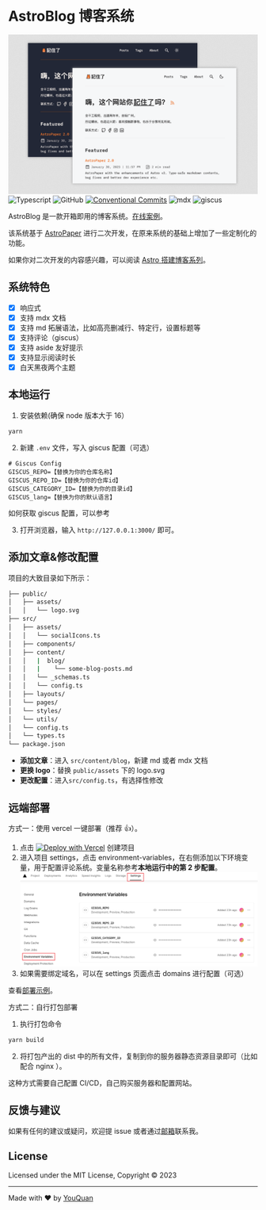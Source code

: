 # AstroBlog 博客系统

![AstroPaper](public/assets/blog/post.png)
![Typescript](https://img.shields.io/badge/TypeScript-007ACC?style=for-the-badge&logo=typescript&logoColor=white)
![GitHub](https://img.shields.io/github/license/satnaing/astro-paper?color=%232F3741&style=for-the-badge)
[![Conventional Commits](https://img.shields.io/badge/Conventional%20Commits-1.0.0-%23FE5196?logo=conventionalcommits&logoColor=white&style=for-the-badge)](https://conventionalcommits.org)
![mdx](https://img.shields.io/badge/mdx-007ACC?style=for-the-badge&logo=MDX&logoColor=white)
![giscus](https://img.shields.io/badge/giscus-%2319c37d?style=for-the-badge&logo=giscus&logoColor=white)

AstroBlog 是一款开箱即用的博客系统。[在线案例](https://jizhule.cn)。

该系统基于 [AstroPaper](https://github.com/satnaing/astro-paper) 进行二次开发，在原来系统的基础上增加了一些定制化的功能。

如果你对二次开发的内容感兴趣，可以阅读 [Astro 搭建博客系列]()。

## 系统特色

- [x] 响应式
- [x] 支持 mdx 文档
- [x] 支持 md 拓展语法，比如高亮删减行、特定行，设置标题等
- [x] 支持评论（giscus）
- [x] 支持 aside 友好提示
- [x] 支持显示阅读时长
- [x] 白天黑夜两个主题

## 本地运行

1. 安装依赖(确保 node 版本大于 16）

```bash
yarn
```

2. 新建 `.env` 文件，写入 giscus 配置（可选）

```text title=".env"
# Giscus Config
GISCUS_REPO=【替换为你的仓库名称】
GISCUS_REPO_ID=【替换为你的仓库id】
GISCUS_CATEGORY_ID=【替换为你的目录id】
GISCUS_lang=【替换为你的默认语言】
```

如何获取 giscus 配置，可以参考

3. 打开浏览器，输入 `http://127.0.0.1:3000/` 即可。

## 添加文章&修改配置

项目的大致目录如下所示：

```bash
├── public/
│   ├── assets/
│   │   └── logo.svg
├── src/
│   ├── assets/
│   │   └── socialIcons.ts
│   ├── components/
│   ├── content/
│   │   |  blog/
│   │   |    └── some-blog-posts.md
│   │   └── _schemas.ts
│   │   └── config.ts
│   ├── layouts/
│   └── pages/
│   └── styles/
│   └── utils/
│   └── config.ts
│   └── types.ts
└── package.json
```

- **添加文章**：进入 `src/content/blog`，新建 md 或者 mdx 文档
- **更换 logo**：替换 `public/assets` 下的 logo.svg
- **更改配置**：进入`src/config.ts`，有选择性修改

## 远端部署

方式一：使用 vercel 一键部署（推荐 👍）。

1. 点击 [![Deploy with Vercel](https://vercel.com/button)](https://vercel.com/new/clone?repository-url=https%3A%2F%2Fgithub.com%2Fpengzhile%2Fpandora-cloud-serverless)
   创建项目
2. 进入项目 settings，点击 environment-variables，在右侧添加以下环境变量，用于配置评论系统。变量名称参考**本地运行中的第 2 步配置**。
   ![](public/assets/blog/Snipaste_2023-08-02_16-44-14.png)
3. 如果需要绑定域名，可以在 settings 页面点击 domains 进行配置（可选）

查看[部署示例](https://jizhule.cn/)。

方式二：自行打包部署

1. 执行打包命令

```bash
yarn build
```

2. 将打包产出的 dist 中的所有文件，复制到你的服务器静态资源目录即可（比如配合 nginx ）。

这种方式需要自己配置 CI/CD，自己购买服务器和配置网站。

## 反馈与建议

如果有任何的建议或疑问，欢迎提 issue 或者通过<a href="mailto:695601924@qq.com">邮箱</a>联系我。

## License

Licensed under the MIT License, Copyright © 2023

---

Made with ❤️ by [YouQuan](https://jizhule.cn)
